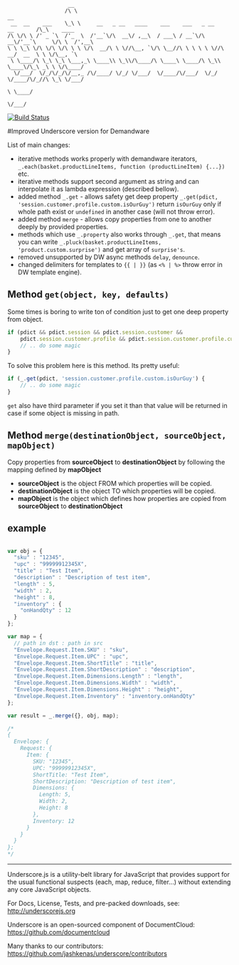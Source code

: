 
                       __
                      /\ \                                                         __
     __  __    ___    \_\ \     __   _ __   ____    ___    ___   _ __    __       /\_\    ____
    /\ \/\ \ /' _ `\  /'_  \  /'__`\/\  __\/ ,__\  / ___\ / __`\/\  __\/'__`\     \/\ \  /',__\
    \ \ \_\ \/\ \/\ \/\ \ \ \/\  __/\ \ \//\__, `\/\ \__//\ \ \ \ \ \//\  __/  __  \ \ \/\__, `\
     \ \____/\ \_\ \_\ \___,_\ \____\\ \_\\/\____/\ \____\ \____/\ \_\\ \____\/\_\ _\ \ \/\____/
      \/___/  \/_/\/_/\/__,_ /\/____/ \/_/ \/___/  \/____/\/___/  \/_/ \/____/\/_//\ \_\ \/___/
                                                                                  \ \____/
                                                                                   \/___/

[![Build Status](https://travis-ci.org/SqrTT/underscore.svg?branch=misterDW)](https://travis-ci.org/SqrTT/underscore)

#Improved Underscore version for Demandware

List of main changes:
* iterative methods works properly with demandware iterators, `_.each(basket.productLineItems, function (productLineItem) {...})` etc.
* iterative methods support second argument as string and can interpolate it as lambda expression (described bellow).
* added method `_.get` - allows safety get deep property `_.get(pdict, 'session.customer.profile.custom.isOurGuy')` return `isOurGuy` only if whole path exist or `undefined` in another case (will not throw error).
* added method `merge` - allows copy properties from one to another deeply by provided properties.
* methods which use `_.property` also works through `_.get`, that means you can write `_.pluck(basket.productLineItems, 'product.custom.surprise')` and get array of `surprise's`.
* removed unsupported by DW async methods `delay`, `denounce`.
* changed delimiters for templates to `{{ | }}` (as `<% | %>` throw error in DW template engine).

## Method `get(object, key, defaults)`
Some times is boring to write ton of condition just to get one deep property from object.
```javascript
if (pdict && pdict.session && pdict.session.customer &&
	pdict.session.customer.profile && pdict.session.customer.profile.custom.isOurGuy) {
	// .. do some magic
}
```
To solve this problem here is this method. Its pretty useful:
```javascript
if (_.get(pdict, 'session.customer.profile.custom.isOurGuy') {
	// .. do some magic
}
```
`get` also have third parameter if you set it than that value will be returned in case if some object is missing in path.

## Method `merge(destinationObject, sourceObject, mapObject)`
Copy properties from **sourceObject** to **destinationObject** by following the
mapping defined by **mapObject**

 - **sourceObject** is the object FROM which properties will be copied.
 - **destinationObject** is the object TO which properties will be copied.
 - **mapObject** is the object which defines how properties are copied from
**sourceObject** to **destinationObject**

example
------------

```javascript

var obj = {
  "sku" : "12345",
  "upc" : "99999912345X",
  "title" : "Test Item",
  "description" : "Description of test item",
  "length" : 5,
  "width" : 2,
  "height" : 8,
  "inventory" : {
    "onHandQty" : 12
  }
};

var map = {
  // path in dst : path in src
  "Envelope.Request.Item.SKU" : "sku",
  "Envelope.Request.Item.UPC" : "upc",
  "Envelope.Request.Item.ShortTitle" : "title",
  "Envelope.Request.Item.ShortDescription" : "description",
  "Envelope.Request.Item.Dimensions.Length" : "length",
  "Envelope.Request.Item.Dimensions.Width" : "width",
  "Envelope.Request.Item.Dimensions.Height" : "height",
  "Envelope.Request.Item.Inventory" : "inventory.onHandQty"
};

var result = _.merge({}, obj, map);

/*
{
  Envelope: {
    Request: {
      Item: {
        SKU: "12345",
        UPC: "99999912345X",
        ShortTitle: "Test Item",
        ShortDescription: "Description of test item",
        Dimensions: {
          Length: 5,
          Width: 2,
          Height: 8
        },
        Inventory: 12
      }
    }
  }
};
*/
```


-------------------------------------------------------------

Underscore.js is a utility-belt library for JavaScript that provides
support for the usual functional suspects (each, map, reduce, filter...)
without extending any core JavaScript objects.

For Docs, License, Tests, and pre-packed downloads, see:
http://underscorejs.org

Underscore is an open-sourced component of DocumentCloud:
https://github.com/documentcloud

Many thanks to our contributors:
https://github.com/jashkenas/underscore/contributors
